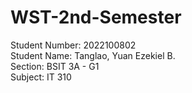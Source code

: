 # WST-2nd-Semester 

Student Number: 2022100802 <br>
Student Name: Tanglao, Yuan Ezekiel B. <br>
Section: BSIT 3A - G1 <br>
Subject: IT 310 <br>
